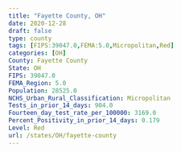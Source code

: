 ```yaml
---
title: "Fayette County, OH"
date: 2020-12-28
draft: false
type: county
tags: [FIPS:39047.0,FEMA:5.0,Micropolitan,Red]
categories: [OH]
County: Fayette County
State: OH
FIPS: 39047.0
FEMA_Region: 5.0
Population: 28525.0
NCHS_Urban_Rural_Classification: Micropolitan
Tests_in_prior_14_days: 904.0
Fourteen_day_test_rate_per_100000: 3169.0
Percent_Positivity_in_prior_14_days: 0.179
Level: Red
url: /states/OH/fayette-county
---
```



